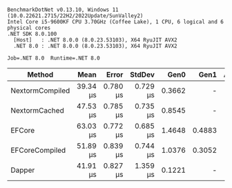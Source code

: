 ```

BenchmarkDotNet v0.13.10, Windows 11 (10.0.22621.2715/22H2/2022Update/SunValley2)
Intel Core i5-9600KF CPU 3.70GHz (Coffee Lake), 1 CPU, 6 logical and 6 physical cores
.NET SDK 8.0.100
  [Host]   : .NET 8.0.0 (8.0.23.53103), X64 RyuJIT AVX2
  .NET 8.0 : .NET 8.0.0 (8.0.23.53103), X64 RyuJIT AVX2

Job=.NET 8.0  Runtime=.NET 8.0  

```
| Method          | Mean     | Error    | StdDev   | Gen0   | Gen1   | Allocated |
|---------------- |---------:|---------:|---------:|-------:|-------:|----------:|
| NextormCompiled | 39.34 μs | 0.780 μs | 0.729 μs | 0.3662 |      - |    1952 B |
| NextormCached   | 47.53 μs | 0.785 μs | 0.735 μs | 0.8545 |      - |    4145 B |
| EFCore          | 63.03 μs | 0.772 μs | 0.685 μs | 1.4648 | 0.4883 |    7040 B |
| EFCoreCompiled  | 51.89 μs | 0.839 μs | 0.744 μs | 1.0376 | 0.3052 |    5072 B |
| Dapper          | 41.91 μs | 0.827 μs | 1.359 μs | 0.1221 |      - |     848 B |
